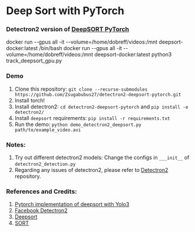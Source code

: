 # Deep Sort with PyTorch 
### Detectron2 version of [DeepSORT PyTorch](https://github.com/ZQPei/deep_sort_pytorch)

docker run --gpus all -it --volume=/home/dobreff/videos:/mnt deepsort-docker:latest /bin/bash
docker run --gpus all -it --volume=/home/dobreff/videos:/mnt deepsort-docker:latest python3 track_deepsort_gpu.py

### Demo
1. Clone this repository: `git clone --recurse-submodules https://github.com/Zsugabubus27/detectron2-deepsort-pytorch.git`
2. Install torch!
3. Install detectron2: `cd detectron2-deepsort-pytorch` and `pip install -e detectron2/`
4. Install `deepsort` requirements: `pip install -r requirements.txt`
5. Run the demo: `python demo_detectron2_deepsort.py path/to/example_video.avi`

### Notes:
1. Try out different detectron2 models: Change the configs in `___init__` of `detectron2_detection.py`
2. Regarding any issues of detectron2, please refer to  [Detectron2](https://github.com/facebookresearch/detectron2) repository.

### References and Credits:
1. [Pytorch implementation of deepsort with Yolo3](https://github.com/ZQPei/deep_sort_pytorch)
2. [Facebook Detectron2](https://github.com/facebookresearch/detectron2)
3. [Deepsort](https://github.com/nwojke/deep_sort)
4. [SORT](https://github.com/abewley/sort)
